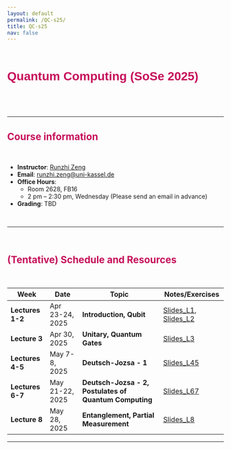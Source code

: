 ```yaml
---
layout: default
permalink: /QC-s25/
title: QC-s25
nav: false
---
```


<style>
/* CSS for Course Title with Border Bars */
.course-title-wrapper {
    text-align: center;           /* Center the title and bars */
    padding: 10px 0;              /* Add some spacing */
    border-top: 5px; /* Top bold bar */
    border-bottom: 5px; /* Bottom bold bar */
    /* border-top: 5px solid #3a7ca5; Top bold bar */
    /* border-bottom: 5px solid #3a7ca5; Bottom bold bar */
}

/* CSS for Course Title */
.course-title {
    font-family: 'Arial', sans-serif;   /* Change font family */
    font-size: 2em;                   /* Adjust font size */
    font-weight: bold;                  /* Set font weight */
    color: #C6105B;                     /* Set text color */
    text-align: left;                 /* Center-align the title */
}

/* CSS for Course sub-Title */
.course-sub-title {
    font-size: 1.6em;                   /* Adjust font size */
    font-weight: bold;                  /* Set font weight */
    color: #C6105B;                     /* Set text color */
    text-align: left;                 /* Center-align the title */
}
</style>


<div class="course-title-wrapper">
    <h1 class="course-title">Quantum Computing (SoSe 2025)</h1>
</div>

<br>
<br>

---

<h2 class="course-sub-title">Course information</h2>

<br>

- **Instructor**: [Runzhi Zeng](https://runzhizeng.github.io/)
- **Email**: runzhi.zeng@uni-kassel.de
- **Office Hours**: 
    - Room 2628, FB16
    - 2 pm – 2:30 pm, Wednesday (Please send an email in advance)
- **Grading**: TBD


<br>

---


<br>

<h2 class="course-sub-title">(Tentative) Schedule and Resources</h2>

<br>

| Week | Date          | Topic                           | Notes/Exercises                                      |
|------|---------------|---------------------------------|-----------------------------------------------------|
| **Lectures 1-2** | Apr 23-24, 2025 | **Introduction, Qubit** | [Slides_L1](../assets/course_QC_SoSe25/W1_L1.pdf), [Slides_L2](../assets/course_QC_SoSe25/W1_L2.pdf) |
| **Lecture 3** | Apr 30, 2025 | **Unitary, Quantum Gates** | [Slides_L3](../assets/course_QC_SoSe25/W2_L1.pdf) |
| **Lectures 4-5** | May 7-8, 2025 | **Deutsch-Jozsa - 1** | [Slides_L45](../assets/course_QC_SoSe25/W3.pdf) |
| **Lectures 6-7** | May 21-22, 2025 | **Deutsch-Jozsa - 2, Postulates of Quantum Computing** | [Slides_L67](../assets/course_QC_SoSe25/W5.pdf) |
| **Lecture 8** | May 28, 2025 | **Entanglement, Partial Measurement** | [Slides_L8](../assets/course_QC_SoSe25/W6.pdf) |

---

<!---

<br>

<h2 class="course-sub-title">Homework</h2>

- **Eligibility for the Final Exam**: Students must complete at least 60% of the homework.
- **Homework accounts for 40%** of the final grade.
- **Three submission deadlines** for homework (submission via email or GitHub link)
    - **Deadline 1**: Nov 22, 2024 at 23:59 -- homework from lectures 1-2
    - **Deadline 2**: Dec 20, 2024 at 23:59 -- homework from lectures 3-4, 7
    - **Deadline 3**: Feb 14, 2025 at 23:59 -- homework from lectures 8-10
<br>

---

<br>
<h2 class="course-sub-title">Final Exam</h2>

**Format**: Final Project + Report + Oral Exam: 
1. Choose one of the two final projects and begin coding (the topics of the two projects will be introduced later).
2. Submit a simple report: Choose 3-6 functions that you think are the best in your program and present them in your report, including *What it does*, *How it works*, and *Why it works correctly* (2-4 pages, no introduction). 
3. **Deadline** for the report and the final project code: **March 7th, 2025**
4. Oral Exam: Show me your code and answer questions related to your report and code.

<br>

--- -->


